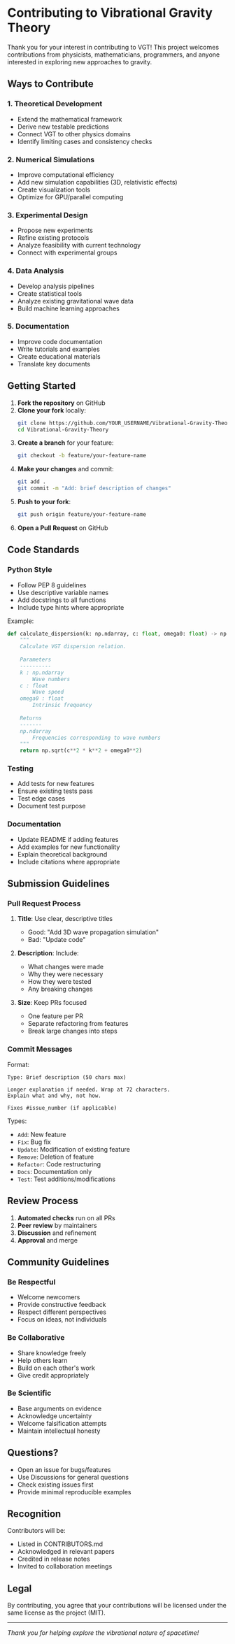 # Contributing to Vibrational Gravity Theory

Thank you for your interest in contributing to VGT! This project welcomes contributions from physicists, mathematicians, programmers, and anyone interested in exploring new approaches to gravity.

## Ways to Contribute

### 1. Theoretical Development
- Extend the mathematical framework
- Derive new testable predictions
- Connect VGT to other physics domains
- Identify limiting cases and consistency checks

### 2. Numerical Simulations
- Improve computational efficiency
- Add new simulation capabilities (3D, relativistic effects)
- Create visualization tools
- Optimize for GPU/parallel computing

### 3. Experimental Design
- Propose new experiments
- Refine existing protocols
- Analyze feasibility with current technology
- Connect with experimental groups

### 4. Data Analysis
- Develop analysis pipelines
- Create statistical tools
- Analyze existing gravitational wave data
- Build machine learning approaches

### 5. Documentation
- Improve code documentation
- Write tutorials and examples
- Create educational materials
- Translate key documents

## Getting Started

1. **Fork the repository** on GitHub
2. **Clone your fork** locally:
   ```bash
   git clone https://github.com/YOUR_USERNAME/Vibrational-Gravity-Theory.git
   cd Vibrational-Gravity-Theory
   ```
3. **Create a branch** for your feature:
   ```bash
   git checkout -b feature/your-feature-name
   ```
4. **Make your changes** and commit:
   ```bash
   git add .
   git commit -m "Add: brief description of changes"
   ```
5. **Push to your fork**:
   ```bash
   git push origin feature/your-feature-name
   ```
6. **Open a Pull Request** on GitHub

## Code Standards

### Python Style
- Follow PEP 8 guidelines
- Use descriptive variable names
- Add docstrings to all functions
- Include type hints where appropriate

Example:
```python
def calculate_dispersion(k: np.ndarray, c: float, omega0: float) -> np.ndarray:
    """
    Calculate VGT dispersion relation.
    
    Parameters
    ----------
    k : np.ndarray
        Wave numbers
    c : float
        Wave speed
    omega0 : float
        Intrinsic frequency
        
    Returns
    -------
    np.ndarray
        Frequencies corresponding to wave numbers
    """
    return np.sqrt(c**2 * k**2 + omega0**2)
```

### Testing
- Add tests for new features
- Ensure existing tests pass
- Test edge cases
- Document test purpose

### Documentation
- Update README if adding features
- Add examples for new functionality
- Explain theoretical background
- Include citations where appropriate

## Submission Guidelines

### Pull Request Process

1. **Title**: Use clear, descriptive titles
   - Good: "Add 3D wave propagation simulation"
   - Bad: "Update code"

2. **Description**: Include:
   - What changes were made
   - Why they were necessary
   - How they were tested
   - Any breaking changes

3. **Size**: Keep PRs focused
   - One feature per PR
   - Separate refactoring from features
   - Break large changes into steps

### Commit Messages

Format:
```
Type: Brief description (50 chars max)

Longer explanation if needed. Wrap at 72 characters.
Explain what and why, not how.

Fixes #issue_number (if applicable)
```

Types:
- `Add`: New feature
- `Fix`: Bug fix
- `Update`: Modification of existing feature
- `Remove`: Deletion of feature
- `Refactor`: Code restructuring
- `Docs`: Documentation only
- `Test`: Test additions/modifications

## Review Process

1. **Automated checks** run on all PRs
2. **Peer review** by maintainers
3. **Discussion** and refinement
4. **Approval** and merge

## Community Guidelines

### Be Respectful
- Welcome newcomers
- Provide constructive feedback
- Respect different perspectives
- Focus on ideas, not individuals

### Be Collaborative
- Share knowledge freely
- Help others learn
- Build on each other's work
- Give credit appropriately

### Be Scientific
- Base arguments on evidence
- Acknowledge uncertainty
- Welcome falsification attempts
- Maintain intellectual honesty

## Questions?

- Open an issue for bugs/features
- Use Discussions for general questions
- Check existing issues first
- Provide minimal reproducible examples

## Recognition

Contributors will be:
- Listed in CONTRIBUTORS.md
- Acknowledged in relevant papers
- Credited in release notes
- Invited to collaboration meetings

## Legal

By contributing, you agree that your contributions will be licensed under the same license as the project (MIT).

---

*Thank you for helping explore the vibrational nature of spacetime!*